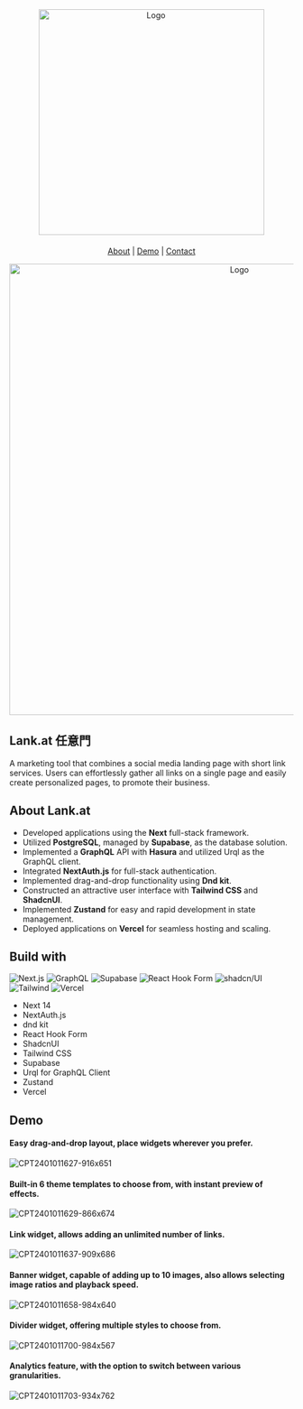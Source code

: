 

<div align="center">
  <a href="https://lank.at/" style="margin-bottom:20px; display:block;">
    <img src="https://github.com/imjohnathan/lankat-readme/assets/138226/4dd1e0e9-ab69-49c1-ac2c-eadfe1e40b8e" alt="Logo" width="400px">
  </a>

  <p align="center">
    <a href="https://github.com/Joy-port/joyup# About-JoyUp">About</a>
    |
    <a href="https://github.com/Joy-port/joyup# Demo">Demo</a>
    |
    <a href="https://github.com/Joy-port/joyup#Contact">Contact</a>
  </p>
  <img src="https://github.com/imjohnathan/lankat-readme/assets/138226/25afccce-8349-4fe1-bb0f-f80a8516f88e" alt="Logo" width="800px">
</div>

<!---![Logo](https://github.com/imjohnathan/lankat-readme/assets/138226/25afccce-8349-4fe1-bb0f-f80a8516f88e)---->

## Lank.at 任意門

A marketing tool that combines a social media landing page with short link services. Users can effortlessly gather all links on a single page and easily create personalized pages, to promote their business.

## About Lank.at
* Developed applications using the **Next** full-stack framework.
* Utilized **PostgreSQL**, managed by **Supabase**, as the database solution.
* Implemented a **GraphQL** API with **Hasura** and utilized Urql as the GraphQL client.
* Integrated **NextAuth.js** for full-stack authentication.
* Implemented drag-and-drop functionality using **Dnd kit**.
* Constructed an attractive user interface with **Tailwind CSS** and **ShadcnUI**.
* Implemented **Zustand** for easy and rapid development in state management.
* Deployed applications on **Vercel** for seamless hosting and scaling.

## Build with
![Next.js](https://img.shields.io/badge/Next.js-000000.svg?style=for-the-badge&logo=nextdotjs&logoColor=white) 
![GraphQL](https://img.shields.io/badge/GraphQL-E10098.svg?style=for-the-badge&logo=GraphQL&logoColor=white)
![Supabase](https://img.shields.io/badge/Supabase-3FCF8E.svg?style=for-the-badge&logo=Supabase&logoColor=white)
![React Hook Form](https://img.shields.io/badge/React%20Hook%20Form-EC5990.svg?style=for-the-badge&logo=React-Hook-Form&logoColor=white)
![shadcn/UI](https://img.shields.io/badge/shadcn/ui-000000.svg?style=for-the-badge&logo=shadcn/ui&logoColor=white)
![Tailwind](https://img.shields.io/badge/Tailwind%20CSS-06B6D4.svg?style=for-the-badge&logo=Tailwind-CSS&logoColor=white)
![Vercel](https://img.shields.io/badge/Vercel-000000.svg?style=for-the-badge&logo=Vercel&logoColor=white)

* Next 14
* NextAuth.js
* dnd kit
* React Hook Form
* ShadcnUI
* Tailwind CSS
* Supabase
* Urql for GraphQL Client
* Zustand
* Vercel

## Demo
#### Easy drag-and-drop layout, place widgets wherever you prefer.
![CPT2401011627-916x651](https://github.com/imjohnathan/lankat-readme/assets/138226/56c7786d-7df5-4b3d-a9c1-da25d3bfe125)
#### Built-in 6 theme templates to choose from, with instant preview of effects.
![CPT2401011629-866x674](https://github.com/imjohnathan/lankat-readme/assets/138226/ab27463b-1df5-4e53-b9b1-83fb9de37d93)
#### Link widget, allows adding an unlimited number of links.
![CPT2401011637-909x686](https://github.com/imjohnathan/lankat-readme/assets/138226/13c7950c-16a3-4cf7-9fdb-b4602e601990)
#### Banner widget, capable of adding up to 10 images, also allows selecting image ratios and playback speed.
![CPT2401011658-984x640](https://github.com/imjohnathan/lankat-readme/assets/138226/1d19b688-9d43-4caf-8b52-e7af4701d2fd)
#### Divider widget, offering multiple styles to choose from.
![CPT2401011700-984x567](https://github.com/imjohnathan/lankat-readme/assets/138226/e769d337-79ab-4978-aec0-fe0845cb1509)
#### Analytics feature, with the option to switch between various granularities.
![CPT2401011703-934x762](https://github.com/imjohnathan/lankat-readme/assets/138226/928c6acd-62ec-4966-994e-ebf8b47a7df3)
